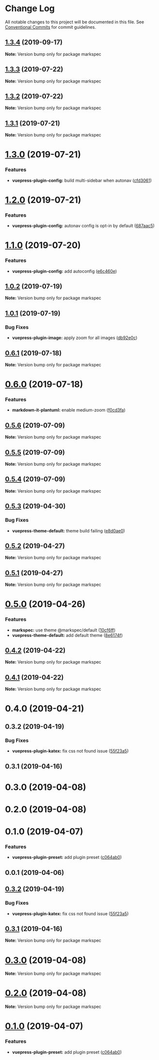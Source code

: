 # Change Log

All notable changes to this project will be documented in this file.
See [Conventional Commits](https://conventionalcommits.org) for commit guidelines.

## [1.3.4](https://github.com/stasson/markspec/compare/markspec@1.3.3...markspec@1.3.4) (2019-09-17)

**Note:** Version bump only for package markspec





## [1.3.3](https://github.com/stasson/markspec/compare/markspec@1.3.2...markspec@1.3.3) (2019-07-22)

**Note:** Version bump only for package markspec





## [1.3.2](https://github.com/stasson/markspec/compare/markspec@1.3.1...markspec@1.3.2) (2019-07-22)

**Note:** Version bump only for package markspec





## [1.3.1](https://github.com/stasson/markspec/compare/markspec@1.3.0...markspec@1.3.1) (2019-07-21)

**Note:** Version bump only for package markspec





# [1.3.0](https://github.com/stasson/markspec/compare/markspec@1.2.0...markspec@1.3.0) (2019-07-21)


### Features

* **vuepress-plugin-config:** build multi-sidebar when autonav ([cfd3061](https://github.com/stasson/markspec/commit/cfd3061))





# [1.2.0](https://github.com/stasson/markspec/compare/markspec@1.1.0...markspec@1.2.0) (2019-07-21)


### Features

* **vuepress-plugin-config:** autonav config is opt-in by default ([687aac5](https://github.com/stasson/markspec/commit/687aac5))





# [1.1.0](https://github.com/stasson/markspec/compare/markspec@1.0.2...markspec@1.1.0) (2019-07-20)


### Features

* **vuepress-plugin-config:** add autoconfig ([e6c460e](https://github.com/stasson/markspec/commit/e6c460e))





## [1.0.2](https://github.com/stasson/markspec/compare/markspec@1.0.1...markspec@1.0.2) (2019-07-19)

**Note:** Version bump only for package markspec





## [1.0.1](https://github.com/stasson/markspec/compare/markspec@1.0.0...markspec@1.0.1) (2019-07-19)


### Bug Fixes

* **vuepress-plugin-image:** apply zoom for all images ([db92e0c](https://github.com/stasson/markspec/commit/db92e0c))





## [0.6.1](https://github.com/stasson/markspec/compare/markspec@0.6.0...markspec@0.6.1) (2019-07-18)

**Note:** Version bump only for package markspec





# [0.6.0](https://github.com/stasson/markspec/compare/markspec@0.5.6...markspec@0.6.0) (2019-07-18)


### Features

* **markdown-it-plantuml:** enable medium-zoom ([f0cd3fa](https://github.com/stasson/markspec/commit/f0cd3fa))





## [0.5.6](https://github.com/stasson/markspec/compare/markspec@0.5.5...markspec@0.5.6) (2019-07-09)

**Note:** Version bump only for package markspec





## [0.5.5](https://github.com/stasson/markspec/compare/markspec@0.5.4...markspec@0.5.5) (2019-07-09)

**Note:** Version bump only for package markspec





## [0.5.4](https://github.com/stasson/markspec/compare/markspec@0.5.3...markspec@0.5.4) (2019-07-09)

**Note:** Version bump only for package markspec





## [0.5.3](https://github.com/stasson/markspec/compare/markspec@0.5.2...markspec@0.5.3) (2019-04-30)


### Bug Fixes

* **vuepress-theme-default:** theme build failing ([e8d0ae0](https://github.com/stasson/markspec/commit/e8d0ae0))





## [0.5.2](https://github.com/stasson/markspec/compare/markspec@0.5.1...markspec@0.5.2) (2019-04-27)

**Note:** Version bump only for package markspec





## [0.5.1](https://github.com/stasson/markspec/compare/markspec@0.5.0...markspec@0.5.1) (2019-04-27)

**Note:** Version bump only for package markspec





# [0.5.0](https://github.com/stasson/markspec/compare/markspec@0.4.2...markspec@0.5.0) (2019-04-26)


### Features

* **markspec:** use theme @markspec/default ([10cf6ff](https://github.com/stasson/markspec/commit/10cf6ff))
* **vuepress-theme-default:** add default theme ([8e6174f](https://github.com/stasson/markspec/commit/8e6174f))





## [0.4.2](https://github.com/stasson/markspec/compare/markspec@0.4.1...markspec@0.4.2) (2019-04-22)

**Note:** Version bump only for package markspec





## [0.4.1](https://github.com/stasson/markspec/compare/markspec@0.4.0...markspec@0.4.1) (2019-04-22)

**Note:** Version bump only for package markspec





# 0.4.0 (2019-04-21)



## 0.3.2 (2019-04-19)


### Bug Fixes

* **vuepress-plugin-katex:** fix css not found issue ([55f23a5](https://github.com/stasson/markspec/commit/55f23a5))



## 0.3.1 (2019-04-16)



# 0.3.0 (2019-04-08)



# 0.2.0 (2019-04-08)



# 0.1.0 (2019-04-07)


### Features

* **vuepress-plugin-preset:** add plugin preset ([c064ab0](https://github.com/stasson/markspec/commit/c064ab0))



## 0.0.1 (2019-04-06)





## [0.3.2](https://github.com/stasson/markspec/compare/v0.3.1...v0.3.2) (2019-04-19)


### Bug Fixes

* **vuepress-plugin-katex:** fix css not found issue ([55f23a5](https://github.com/stasson/markspec/commit/55f23a5))





## [0.3.1](https://github.com/stasson/markspec/compare/v0.3.0...v0.3.1) (2019-04-16)

**Note:** Version bump only for package markspec





# [0.3.0](https://github.com/stasson/markspec/compare/v0.2.0...v0.3.0) (2019-04-08)

**Note:** Version bump only for package markspec





# [0.2.0](https://github.com/stasson/markspec/compare/v0.1.0...v0.2.0) (2019-04-08)

**Note:** Version bump only for package markspec





# [0.1.0](https://github.com/stasson/markspec/compare/v0.0.1...v0.1.0) (2019-04-07)


### Features

* **vuepress-plugin-preset:** add plugin preset ([c064ab0](https://github.com/stasson/markspec/commit/c064ab0))

